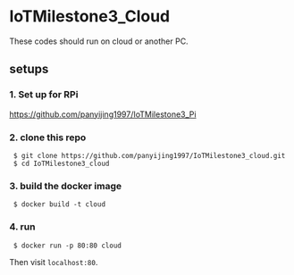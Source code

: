 # IoTMilestone3_Cloud
These codes should run on cloud or another PC.




## setups 

### 1. Set up for RPi

https://github.com/panyijing1997/IoTMilestone3_Pi

### 2. clone this repo 
```shell
 $ git clone https://github.com/panyijing1997/IoTMilestone3_cloud.git
 $ cd IoTMilestone3_cloud
```
### 3. build the docker image
```shell
 $ docker build -t cloud 
```
### 4. run 
```shell
 $ docker run -p 80:80 cloud
```

Then visit `localhost:80`.


